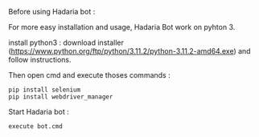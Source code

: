 Before using Hadaria bot :

For more easy installation and usage, Hadaria Bot work on pyhton 3.

install python3 :
    download installer (https://www.python.org/ftp/python/3.11.2/python-3.11.2-amd64.exe) and follow instructions.

Then open cmd and execute thoses commands :

    pip install selenium
    pip install webdriver_manager


Start Hadaria bot :

    execute bot.cmd